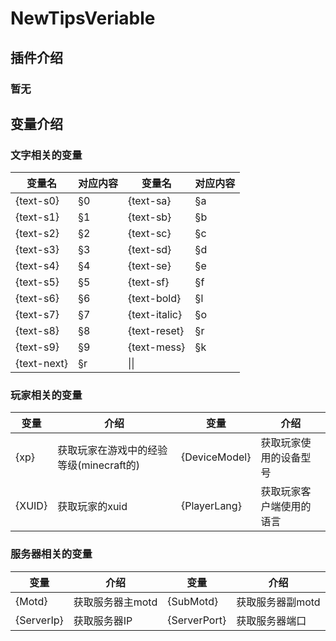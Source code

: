# NewTipsVeriable
## 插件介绍
### 暂无
## 变量介绍
### 文字相关的变量
|变量名|对应内容|变量名|对应内容|
|-|-|-|-|
|{text-s0}|§0|{text-sa}|§a|
|{text-s1}|§1|{text-sb}|§b|
|{text-s2}|§2|{text-sc}|§c|
|{text-s3}|§3|{text-sd}|§d|
|{text-s4}|§4|{text-se}|§e|
|{text-s5}|§5|{text-sf}|§f|
|{text-s6}|§6|{text-bold}|§l|
|{text-s7}|§7|{text-italic}|§o|
|{text-s8}|§8|{text-reset}|§r|
|{text-s9}|§9|{text-mess}|§k|
|{text-next}|§r|\|\|
### 玩家相关的变量
|变量|介绍|变量|介绍|
|-|-|-|-|
|{xp}|获取玩家在游戏中的经验等级(minecraft的)|{DeviceModel}|获取玩家使用的设备型号|
|{XUID}|获取玩家的xuid|{PlayerLang}|获取玩家客户端使用的语言|
### 服务器相关的变量
|变量|介绍|变量|介绍|
|-|-|-|-|
|{Motd}|获取服务器主motd|{SubMotd}|获取服务器副motd|
|{ServerIp}|获取服务器IP|{ServerPort}|获取服务器端口|